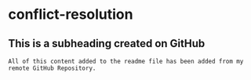 # conflict-resolution

## This is a subheading created on GitHub

    All of this content added to the readme file has been added from my remote GitHub Repository.

